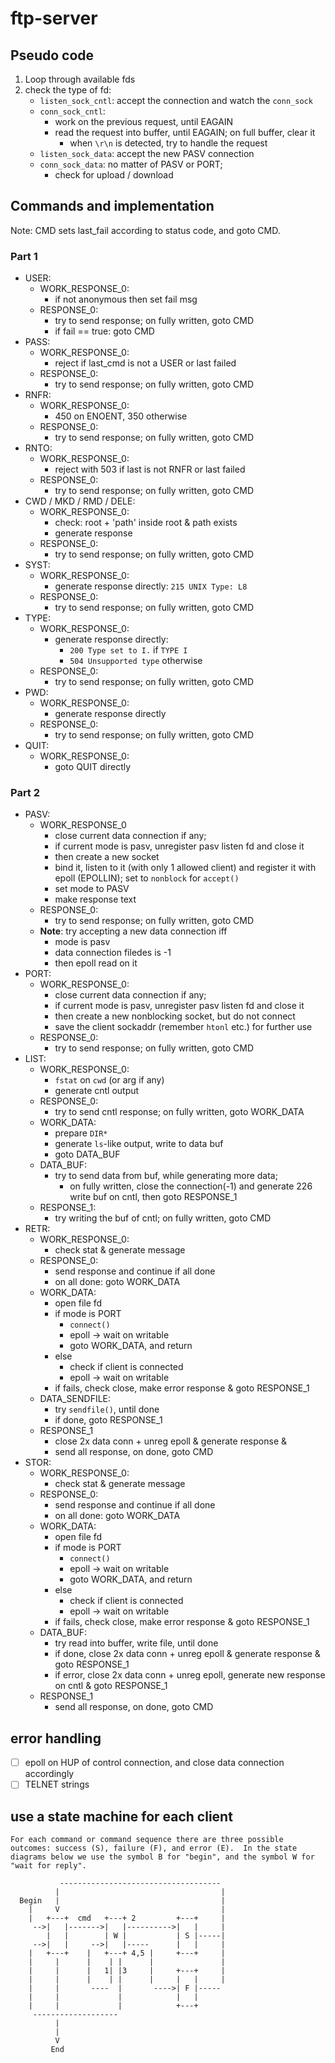 # ftp-server

## Pseudo code

1. Loop through available fds
2. check the type of fd:
   - `listen_sock_cntl`: accept the connection and watch the `conn_sock`
   - `conn_sock_cntl`:
     - work on the previous request, until EAGAIN
     - read the request into buffer, until EAGAIN; on full buffer, clear it
       - when `\r\n` is detected, try to handle the request
   - `listen_sock_data`: accept the new PASV connection
   - `conn_sock_data`: no matter of PASV or PORT; 
     - check for upload / download

## Commands and implementation

Note: CMD sets last_fail according to status code, and goto CMD.

### Part 1

- USER:
  - WORK_RESPONSE_0:
    - if not anonymous then set fail msg
  - RESPONSE_0:
    - try to send response; on fully written, goto CMD
    - if fail == true: goto CMD
- PASS:
  - WORK_RESPONSE_0:
    - reject if last_cmd is not a USER or last failed
  - RESPONSE_0:
    - try to send response; on fully written, goto CMD
- RNFR:
  - WORK_RESPONSE_0:
    - 450 on ENOENT, 350 otherwise
  - RESPONSE_0:
    - try to send response; on fully written, goto CMD
- RNTO:
  - WORK_RESPONSE_0:
    - reject with 503 if last is not RNFR or last failed
  - RESPONSE_0:
    - try to send response; on fully written, goto CMD
- CWD / MKD / RMD / DELE:
  - WORK_RESPONSE_0:
    - check: root + 'path' inside root & path exists
    - generate response
  - RESPONSE_0:
    - try to send response; on fully written, goto CMD
- SYST:
  - WORK_RESPONSE_0:
    - generate response directly: `215 UNIX Type: L8`
  - RESPONSE_0:
    - try to send response; on fully written, goto CMD
- TYPE:
  - WORK_RESPONSE_0:
    - generate response directly:
      - `200 Type set to I.` if `TYPE I`
      - `504 Unsupported type` otherwise
  - RESPONSE_0:
    - try to send response; on fully written, goto CMD
- PWD:
  - WORK_RESPONSE_0:
    - generate response directly
  - RESPONSE_0:
    - try to send response; on fully written, goto CMD
- QUIT:
  - WORK_RESPONSE_0:
    - goto QUIT directly
    
### Part 2

- PASV:
  - WORK_RESPONSE_0
    - close current data connection if any;
    - if current mode is pasv, unregister pasv listen fd and close it
    - then create a new socket
    - bind it, listen to it (with only 1 allowed client)
      and register it with epoll (EPOLLIN); set to `nonblock` for `accept()`
    - set mode to PASV
    - make response text
  - RESPONSE_0:
    - try to send response; on fully written, goto CMD
  - **Note**: try accepting a new data connection iff
    - mode is pasv
    - data connection filedes is -1
    - then epoll read on it
- PORT:
  - WORK_RESPONSE_0:
    - close current data connection if any;
    - if current mode is pasv, unregister pasv listen fd and close it
    - then create a new nonblocking socket, but do not connect
    - save the client sockaddr (remember `htonl` etc.) for further use
  - RESPONSE_0:
    - try to send response; on fully written, goto CMD
- LIST:
  - WORK_RESPONSE_0:
    - `fstat` on `cwd` (or arg if any)
    - generate cntl output
  - RESPONSE_0:
    - try to send cntl response; on fully written, goto WORK_DATA
  - WORK_DATA:
    - prepare `DIR*`
    - generate `ls`-like output, write to data buf
    - goto DATA_BUF
  - DATA_BUF:
    - try to send data from buf, while generating more data;
      - on fully written, close the connection(-1) and generate 226 write buf on cntl, then goto RESPONSE_1
  - RESPONSE_1:
    - try writing the buf of cntl; on fully written, goto CMD
- RETR:
  - WORK_RESPONSE_0:
    - check stat & generate message
  - RESPONSE_0:
    - send response and continue if all done
    - on all done: goto WORK_DATA
  - WORK_DATA:
    - open file fd
    - if mode is PORT
      - `connect()`
      - epoll -> wait on writable
      - goto WORK_DATA, and return
    - else
      - check if client is connected
      - epoll -> wait on writable
    - if fails, check close, make error response & goto RESPONSE_1 
  - DATA_SENDFILE:
    - try `sendfile()`, until done
    - if done, goto RESPONSE_1
  - RESPONSE_1
    - close 2x data conn + unreg epoll & generate response &
    - send all response, on done, goto CMD
- STOR:
  - WORK_RESPONSE_0:
    - check stat & generate message
  - RESPONSE_0:
    - send response and continue if all done
    - on all done: goto WORK_DATA
  - WORK_DATA:
    - open file fd
    - if mode is PORT
      - `connect()`
      - epoll -> wait on writable
      - goto WORK_DATA, and return
    - else
      - check if client is connected
      - epoll -> wait on writable
    - if fails, check close, make error response & goto RESPONSE_1
  - DATA_BUF:
    - try read into buffer, write file, until done
    - if done, close 2x data conn + unreg epoll & generate response & goto RESPONSE_1
    - if error, close 2x data conn + unreg epoll, generate new response on cntl & goto RESPONSE_1
  - RESPONSE_1
    - send all response, on done, goto CMD


## error handling

- [ ] epoll on HUP of control connection, and close data connection accordingly
- [ ] TELNET strings

## use a state machine for each client

    For each command or command sequence there are three possible
    outcomes: success (S), failure (F), and error (E).  In the state
    diagrams below we use the symbol B for "begin", and the symbol W for
    "wait for reply".

               ------------------------------------
              |                                    |
      Begin   |                                    |
        |     V                                    |
        |   +---+  cmd   +---+ 2         +---+     |
         -->|   |------->|   |---------->|   |     |
            |   |        | W |           | S |-----|
         -->|   |     -->|   |-----      |   |     |
        |   +---+    |   +---+ 4,5 |     +---+     |
        |     |      |    | |      |               |
        |     |      |   1| |3     |     +---+     |
        |     |      |    | |      |     |   |     |
        |     |       ----  |       ---->| F |-----
        |     |             |            |   |
        |     |             |            +---+
         -------------------
              |
              |
              V
             End
      